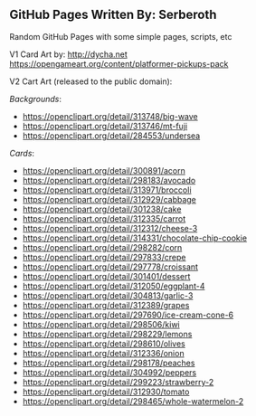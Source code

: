 GitHub Pages
Written By: Serberoth
------------------------------------------------------------
Random GitHub Pages with some simple pages, scripts, etc



V1 Card Art by: http://dycha.net
https://opengameart.org/content/platformer-pickups-pack

V2 Cart Art (released to the public domain):

*Backgrounds*:
* https://openclipart.org/detail/313748/big-wave
* https://openclipart.org/detail/313746/mt-fuji
* https://openclipart.org/detail/284553/undersea

*Cards*:
* https://openclipart.org/detail/300891/acorn
* https://openclipart.org/detail/298183/avocado
* https://openclipart.org/detail/313971/broccoli
* https://openclipart.org/detail/312929/cabbage
* https://openclipart.org/detail/301238/cake
* https://openclipart.org/detail/312335/carrot
* https://openclipart.org/detail/312312/cheese-3
* https://openclipart.org/detail/314331/chocolate-chip-cookie
* https://openclipart.org/detail/298282/corn
* https://openclipart.org/detail/297833/crepe
* https://openclipart.org/detail/297778/croissant
* https://openclipart.org/detail/301401/dessert
* https://openclipart.org/detail/312050/eggplant-4
* https://openclipart.org/detail/304813/garlic-3
* https://openclipart.org/detail/312389/grapes
* https://openclipart.org/detail/297690/ice-cream-cone-6
* https://openclipart.org/detail/298506/kiwi
* https://openclipart.org/detail/298229/lemons
* https://openclipart.org/detail/298610/olives
* https://openclipart.org/detail/312336/onion
* https://openclipart.org/detail/298178/peaches
* https://openclipart.org/detail/304992/peppers
* https://openclipart.org/detail/299223/strawberry-2
* https://openclipart.org/detail/312930/tomato
* https://openclipart.org/detail/298465/whole-watermelon-2

